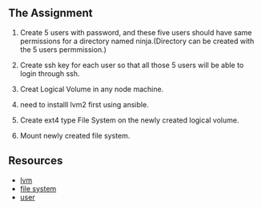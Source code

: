 ## The Assignment

 
1. Create 5 users with password, and these five users should have same permissions for a directory named ninja.(Directory can be created with the 5 users permmission.)
1. Create ssh key for each user so that  all those 5 users will be able to login through ssh.

1. Creat Logical Volume in any node machine.
1. need to installl lvm2 first using ansible.
1. Create ext4 type File System on the newly created logical volume.
1. Mount newly created file system.

## Resources

* [lvm](http://docs.ansible.com/ansible/latest/lvol_module.html)
* [file system](http://docs.ansible.com/ansible/latest/filesystem_module.html)
* [user](http://docs.ansible.com/ansible/latest/user_module.html)
